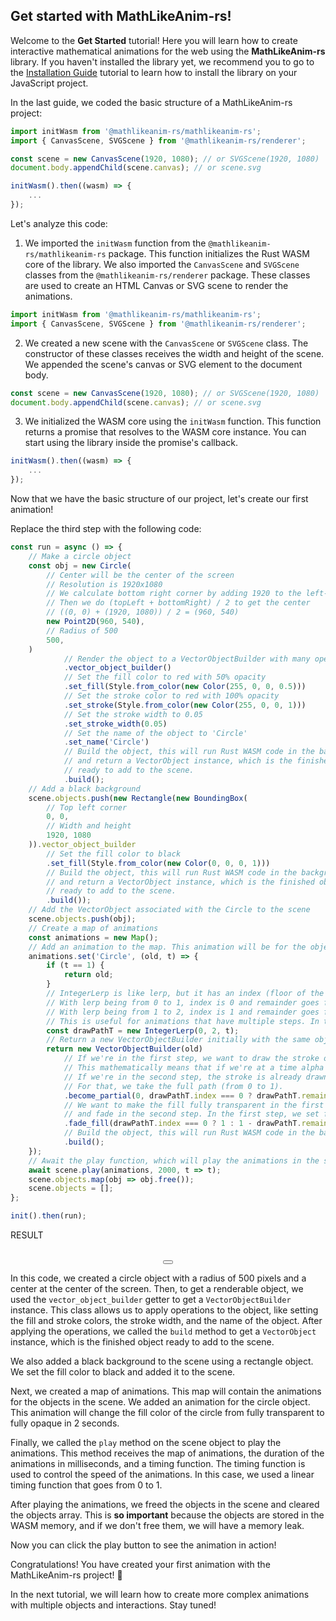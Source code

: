 ## Get started with MathLikeAnim-rs!

Welcome to the **Get Started** tutorial! Here you will learn how to create interactive mathematical animations for the web using the **MathLikeAnim-rs** library. If you haven't installed the library yet, we recommend you to go to the [Installation Guide](/tutorial-Install%20the%20library.html) tutorial to learn how to install the library on your JavaScript project.

In the last guide, we coded the basic structure of a MathLikeAnim-rs project:

```javascript
import initWasm from '@mathlikeanim-rs/mathlikeanim-rs';
import { CanvasScene, SVGScene } from '@mathlikeanim-rs/renderer';

const scene = new CanvasScene(1920, 1080); // or SVGScene(1920, 1080)
document.body.appendChild(scene.canvas); // or scene.svg

initWasm().then((wasm) => {
    ...
});
```

Let's analyze this code:

1. We imported the `initWasm` function from the `@mathlikeanim-rs/mathlikeanim-rs` package. This function initializes the Rust WASM core of the library. We also imported the `CanvasScene` and `SVGScene` classes from the `@mathlikeanim-rs/renderer` package. These classes are used to create an HTML Canvas or SVG scene to render the animations.
```javascript
import initWasm from '@mathlikeanim-rs/mathlikeanim-rs';
import { CanvasScene, SVGScene } from '@mathlikeanim-rs/renderer';
```

2. We created a new scene with the `CanvasScene` or `SVGScene` class. The constructor of these classes receives the width and height of the scene. We appended the scene's canvas or SVG element to the document body.
```javascript
const scene = new CanvasScene(1920, 1080); // or SVGScene(1920, 1080)
document.body.appendChild(scene.canvas); // or scene.svg
```

3. We initialized the WASM core using the `initWasm` function. This function returns a promise that resolves to the WASM core instance. You can start using the library inside the promise's callback.
```javascript
initWasm().then((wasm) => {
    ...
});
```

Now that we have the basic structure of our project, let's create our first animation!

Replace the third step with the following code:

```javascript
const run = async () => {
    // Make a circle object
    const obj = new Circle(
        // Center will be the center of the screen
        // Resolution is 1920x1080
        // We calculate bottom right corner by adding 1920 to the left-most x and 1080 to the top-most y
        // Then we do (topLeft + bottomRight) / 2 to get the center
        // ((0, 0) + (1920, 1080)) / 2 = (960, 540)
        new Point2D(960, 540),
        // Radius of 500
        500,
    )
            // Render the object to a VectorObjectBuilder with many operations
            .vector_object_builder()
            // Set the fill color to red with 50% opacity
            .set_fill(Style.from_color(new Color(255, 0, 0, 0.5)))
            // Set the stroke color to red with 100% opacity
            .set_stroke(Style.from_color(new Color(255, 0, 0, 1)))
            // Set the stroke width to 0.05
            .set_stroke_width(0.05)
            // Set the name of the object to 'Circle'
            .set_name('Circle')
            // Build the object, this will run Rust WASM code in the background
            // and return a VectorObject instance, which is the finished object,
            // ready to add to the scene.
            .build();
    // Add a black background
    scene.objects.push(new Rectangle(new BoundingBox(
        // Top left corner
        0, 0,
        // Width and height
        1920, 1080
    )).vector_object_builder
        // Set the fill color to black
        .set_fill(Style.from_color(new Color(0, 0, 0, 1)))
        // Build the object, this will run Rust WASM code in the background
        // and return a VectorObject instance, which is the finished object,
        // ready to add to the scene.
        .build());
    // Add the VectorObject associated with the Circle to the scene
    scene.objects.push(obj);
    // Create a map of animations
    const animations = new Map();
    // Add an animation to the map. This animation will be for the object we named 'Circle'.
    animations.set('Circle', (old, t) => {
        if (t == 1) {
            return old;
        }
        // IntegerLerp is like lerp, but it has an index (floor of the lerp) and a remainder (fractional part of the lerp)
        // With lerp being from 0 to 1, index is 0 and remainder goes from 0 to 1 until the lerp is 1.
        // With lerp being from 1 to 2, index is 1 and remainder goes from 0 to 1 until the lerp is 2.
        // This is useful for animations that have multiple steps. In this case, we have 2 steps: 0 to 1 and 1 to 2.
        const drawPathT = new IntegerLerp(0, 2, t);
        // Return a new VectorObjectBuilder initially with the same object as the old one
        return new VectorObjectBuilder(old)
            // If we're in the first step, we want to draw the stroke of the circle.
            // This mathematically means that if we're at a time alpha (proportion from 0 to 1), we want to draw the stroke from the very start, proportion 0, to the current alpha.
            // If we're in the second step, the stroke is already drawn, so we want to draw the fill of the circle.
            // For that, we take the full path (from 0 to 1).
            .become_partial(0, drawPathT.index === 0 ? drawPathT.remainder : 1)
            // We want to make the fill fully transparent in the first step, because we're only drawing the stroke,
            // and fade in the second step. In the first step, we set fade factor to 1 (fully transparent), and in the second step, we set it to 1 - remainder (fully opaque). That goes from 1 to 0, so it fades in (0 means fully opaque).
            .fade_fill(drawPathT.index === 0 ? 1 : 1 - drawPathT.remainder)
            // Build the object, this will run Rust WASM code in the background
            .build();
    });
    // Await the play function, which will play the animations in the scene for 2000 milliseconds (2 seconds).
    await scene.play(animations, 2000, t => t);
    scene.objects.map(obj => obj.free());
    scene.objects = [];
};

init().then(run);
```

<script type="importmap">
    {
        "imports": {
            "@mathlikeanim-rs/renderer": "/node_modules/@mathlikeanim-rs/renderer/dist/index.js",
            "/node_modules/@mathlikeanim-rs/renderer/dist/canvas-scene": "/node_modules/@mathlikeanim-rs/renderer/dist/canvas-scene.js",
            "/node_modules/@mathlikeanim-rs/renderer/dist/scene": "/node_modules/@mathlikeanim-rs/renderer/dist/scene.js",
            "/node_modules/@mathlikeanim-rs/renderer/dist/svg-scene": "/node_modules/@mathlikeanim-rs/renderer/dist/svg-scene.js",
            "@mathlikeanim-rs/mathlikeanim-rs": "/node_modules/@mathlikeanim-rs/mathlikeanim-rs/index.js",
            "@mathlikeanim-rs/mathlikeanim-rs/": "/node_modules/@mathlikeanim-rs/mathlikeanim-rs/"
        }
    }
</script>

<div class="pre-div">
    <div class="pre-top-bar-container">
        <div class="code-lang-name-container">
            <div class="code-lang-name">RESULT</div>
        </div>
    </div>
    <div style="margin-top: 2rem;">
        <div style="display: flex; justify-content: center;">
            <canvas id="canvas" width="1920" height="1080"></canvas>
        </div>
        <div style="display: flex; justify-content: center;">
            <button class="icon-button" id="run-button"></button>
        </div>
    </div>
</div>

<script type="module">
    import initWasm from '@mathlikeanim-rs/mathlikeanim-rs';
    import { CanvasScene, SVGScene } from '@mathlikeanim-rs/renderer';
    import { Circle, Point2D, Style, Color, Rectangle, BoundingBox, VectorObjectBuilder, IntegerLerp } from '@mathlikeanim-rs/mathlikeanim-rs';

    const run = async () => {
        button.disabled = true;
        const obj = new Circle(new Point2D(960, 540), 500)
            .vector_object_builder()
            .set_fill(Style.from_color(new Color(255, 0, 0, 0.5)))
            .set_stroke(Style.from_color(new Color(255, 0, 0, 1)))
            .set_stroke_width(0.05)
            .set_name('Circle')
            .build();
        scene.objects.push(new Rectangle(new BoundingBox(0, 0, 1920, 1080))
            .vector_object_builder
            .set_fill(Style.from_color(new Color(0, 0, 0, 1)))
            .build());
        scene.objects.push(obj);
        const animations = new Map();
        animations.set('Circle', (old, t) => {
            if (t == 1) {
                return old;
            }
            const drawPathT = new IntegerLerp(0, 2, t);
            return new VectorObjectBuilder(old)
                .become_partial(0, drawPathT.index === 0 ? drawPathT.remainder : 1)
                .fade_fill(drawPathT.index === 0 ? 1 : 1 - drawPathT.remainder)
                .build();
        });
        await scene.play(animations, 2000, t => t);
        scene.objects.map(obj => obj.free());
        scene.objects = [];
        button.disabled = false;
    };

    const scene = new CanvasScene(1920, 1080);
    const button = document.getElementById('run-button');
    const svgContent = await fetch('/assets/play.svg').then(res => res.text());
    button.innerHTML = svgContent;
    button.addEventListener('click', run);
    const canvas = document.getElementById('canvas');
    scene.canvas = canvas;
    scene.context = canvas.getContext('2d');
    canvas.style.width = '80%';
    canvas.style.height = 'auto';
    initWasm().then(() => run());
</script>

In this code, we created a circle object with a radius of 500 pixels and a center at the center of the screen. Then, to get a renderable object, we used the `vector_object_builder` getter to get a `VectorObjectBuilder` instance. This class allows us to apply operations to the object, like setting the fill and stroke colors, the stroke width, and the name of the object. After applying the operations, we called the `build` method to get a `VectorObject` instance, which is the finished object ready to add to the scene.

We also added a black background to the scene using a rectangle object. We set the fill color to black and added it to the scene.

Next, we created a map of animations. This map will contain the animations for the objects in the scene. We added an animation for the circle object. This animation will change the fill color of the circle from fully transparent to fully opaque in 2 seconds.

Finally, we called the `play` method on the scene object to play the animations. This method receives the map of animations, the duration of the animations in milliseconds, and a timing function. The timing function is used to control the speed of the animations. In this case, we used a linear timing function that goes from 0 to 1.

After playing the animations, we freed the objects in the scene and cleared the objects array. This is **so important** because the objects are stored in the WASM memory, and if we don't free them, we will have a memory leak.

Now you can click the play button to see the animation in action!

Congratulations! You have created your first animation with the MathLikeAnim-rs project! 🎉

In the next tutorial, we will learn how to create more complex animations with multiple objects and interactions. Stay tuned!
